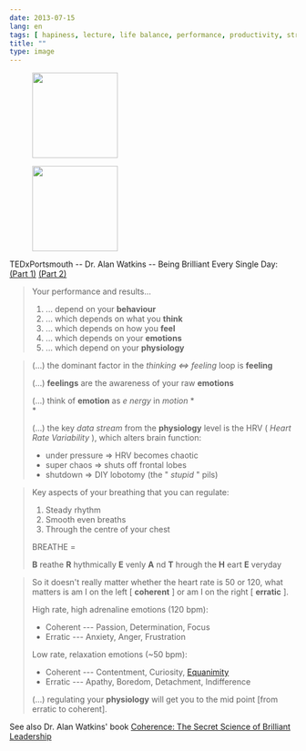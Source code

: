 ```yaml
---
date: 2013-07-15
lang: en
tags: [ hapiness, lecture, life balance, performance, productivity, stress ]
title: ""
type: image
---
```


<figure>
<a
href="https://hugo.ferreira.cc/tedxportsmouth-dr-alan-watkins-being/attachment/442/"
rel="attachment"><img
src="https://hugo.ferreira.cc/wp-content/uploads/2013/07/tumblr_mpzmr0K7br1qz82meo1_1280-150x150.png"
width="150" height="150" /></a></figure>

<figure>
<a
href="https://hugo.ferreira.cc/tedxportsmouth-dr-alan-watkins-being/attachment/443/"
rel="attachment"><img
src="https://hugo.ferreira.cc/wp-content/uploads/2013/07/tumblr_mpzmr0K7br1qz82meo2_1280-150x150.png"
width="150" height="150" /></a></figure>

TEDxPortsmouth -- Dr. Alan Watkins -- Being Brilliant Every Single Day:
[(Part 1)](http://www.youtube.com/watch?v=q06YIWCR2Js) [(Part
2)](http://www.youtube.com/watch?v=Q_fFattg8N0)

> Your performance and results...
>
> 1.  ... depend on your **behaviour**
> 2.  ... which depends on what you **think**
> 3.  ... which depends on how you **feel**
> 4.  ... which depends on your **emotions**
> 5.  ... which depend on your **physiology**

> (...) the dominant factor in the *thinking \<=\> feeling* loop is
> **feeling**
>
> (...) **feelings** are the awareness of your raw **emotions**
>
> (...) think of **emotion** as *e* *nergy* in *motion* *\
> *
>
> (...) the key *data stream* from the **physiology** level is the HRV (
> *Heart Rate Variability* ), which alters brain function:
>
> -   under pressure =\> HRV becomes chaotic
> -   super chaos =\> shuts off frontal lobes
> -   shutdown =\> DIY lobotomy (the " *stupid* " pils)

> Key aspects of your breathing that you can regulate:
>
> 1.  Steady rhythm
> 2.  Smooth even breaths
> 3.  Through the centre of your chest
>
>
> BREATHE =
>
>
> **B** reathe **R** hythmically **E** venly **A** nd **T** hrough the
> **H** eart **E** veryday

> So it doesn't really matter whether the heart rate is 50 or 120, what
> matters is am I on the left \[ **coherent** \] or am I on the right \[
> **erratic** \].
>
> High rate, high adrenaline emotions (120 bpm):
>
> -   Coherent --- Passion, Determination, Focus
> -   Erratic --- Anxiety, Anger, Frustration
>
> Low rate, relaxation emotions (\~50 bpm):
>
> -   Coherent --- Contentment, Curiosity,
>     [Equanimity](http://en.wiktionary.org/wiki/equanimity)
> -   Erratic --- Apathy, Boredom, Detachment, Indifference
>
> (...) regulating your **physiology** will get you to the mid point
> \[from erratic to coherent\].

See also Dr. Alan Watkins' book [Coherence: The Secret Science of
Brilliant Leadership](http://www.amazon.com/dp/0749470054)


